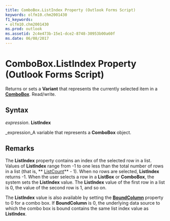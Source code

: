 ```yaml
---
title: ComboBox.ListIndex Property (Outlook Forms Script)
keywords: olfm10.chm2001430
f1_keywords:
- olfm10.chm2001430
ms.prod: outlook
ms.assetid: 2c4e473b-15e1-dce2-8748-30953b00a60f
ms.date: 06/08/2017
---
```



# ComboBox.ListIndex Property (Outlook Forms Script)

Returns or sets a  **Variant** that represents the currently selected item in a **[ComboBox](Outlook.combobox.md)**. Read/write.


## Syntax

 _expression_. **ListIndex**

 _expression_A variable that represents a  **ComboBox** object.


## Remarks

The  **ListIndex** property contains an index of the selected row in a list. Values of **ListIndex** range from -1 to one less than the total number of rows in a list (that is, ** [ListCount](Outlook.combobox.listcount.md)** - 1). When no rows are selected, **ListIndex** returns -1. When the user selects a row in a **ListBox** or **ComboBox**, the system sets the  **ListIndex** value. The **ListIndex** value of the first row in a list is 0, the value of the second row is 1, and so on.

The  **ListIndex** value is also available by setting the **[BoundColumn](Outlook.combobox.boundcolumn.md)** property to 0 for a combo box. If **BoundColumn** is 0, the underlying data source to which the combo box is bound contains the same list index value as **ListIndex**.



